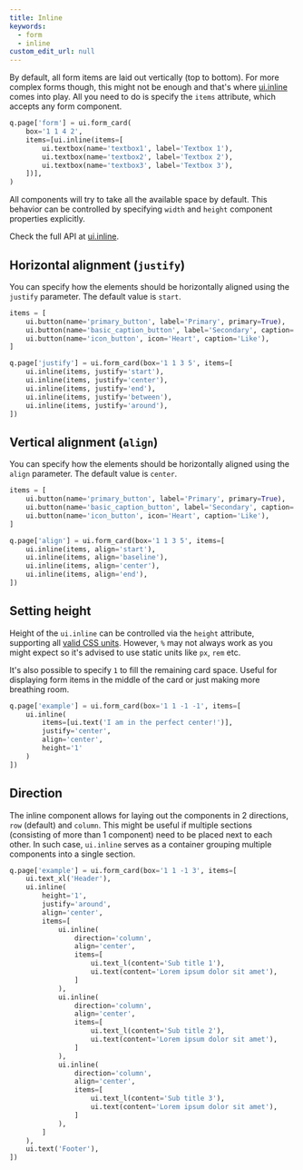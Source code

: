 ```yaml
---
title: Inline
keywords:
  - form
  - inline
custom_edit_url: null
---
```


By default, all form items are laid out vertically (top to bottom). For more complex forms though, this might not be enough and
that's where [ui.inline](/docs/api/ui#inline) comes into play. All you need to do is specify the `items` attribute, which accepts any form
component.

```py
q.page['form'] = ui.form_card(
    box='1 1 4 2',
    items=[ui.inline(items=[
        ui.textbox(name='textbox1', label='Textbox 1'),
        ui.textbox(name='textbox2', label='Textbox 2'),
        ui.textbox(name='textbox3', label='Textbox 3'),
    ])],
)
```

All components will try to take all the available space by default. This behavior can be controlled by specifying `width` and `height` component properties explicitly.

Check the full API at [ui.inline](/docs/api/ui#inline).

## Horizontal alignment (`justify`)

You can specify how the elements should be horizontally aligned using the `justify` parameter. The default value is `start`.

```py
items = [
    ui.button(name='primary_button', label='Primary', primary=True),
    ui.button(name='basic_caption_button', label='Secondary', caption='Caption'),
    ui.button(name='icon_button', icon='Heart', caption='Like'),
]

q.page['justify'] = ui.form_card(box='1 1 3 5', items=[
    ui.inline(items, justify='start'),
    ui.inline(items, justify='center'),
    ui.inline(items, justify='end'),
    ui.inline(items, justify='between'),
    ui.inline(items, justify='around'),
])
```

## Vertical alignment (`align`)

You can specify how the elements should be horizontally aligned using the `align` parameter. The default value is `center`.

```py
items = [
    ui.button(name='primary_button', label='Primary', primary=True),
    ui.button(name='basic_caption_button', label='Secondary', caption='Caption'),
    ui.button(name='icon_button', icon='Heart', caption='Like'),
]

q.page['align'] = ui.form_card(box='1 1 3 5', items=[
    ui.inline(items, align='start'),
    ui.inline(items, align='baseline'),
    ui.inline(items, align='center'),
    ui.inline(items, align='end'),
])
```

## Setting height

Height of the `ui.inline` can be controlled via the `height` attribute, supporting all [valid CSS units](https://developer.mozilla.org/en-US/docs/Learn/CSS/Building_blocks/Values_and_units). However, `%` may not always work as you might expect so it's advised to use static units like `px`, `rem` etc.

It's also possible to specify `1` to fill the remaining card space. Useful for displaying form items in the middle of the card or just making more breathing room.

```py
q.page['example'] = ui.form_card(box='1 1 -1 -1', items=[
    ui.inline(
        items=[ui.text('I am in the perfect center!')],
        justify='center',
        align='center',
        height='1'
    )
])
```

## Direction

The inline component allows for laying out the components in 2 directions, `row` (default) and `column`. This might be useful if multiple sections (consisting of more than 1 component) need to be placed next to each other. In such case, `ui.inline` serves as a container grouping multiple components into a single section.

```py
q.page['example'] = ui.form_card(box='1 1 -1 3', items=[
    ui.text_xl('Header'),
    ui.inline(
        height='1',
        justify='around',
        align='center',
        items=[
            ui.inline(
                direction='column',
                align='center',
                items=[
                    ui.text_l(content='Sub title 1'),
                    ui.text(content='Lorem ipsum dolor sit amet'),
                ]
            ),
            ui.inline(
                direction='column',
                align='center',
                items=[
                    ui.text_l(content='Sub title 2'),
                    ui.text(content='Lorem ipsum dolor sit amet'),
                ]
            ),
            ui.inline(
                direction='column',
                align='center',
                items=[
                    ui.text_l(content='Sub title 3'),
                    ui.text(content='Lorem ipsum dolor sit amet'),
                ]
            ),
        ]
    ),
    ui.text('Footer'),
])
```
